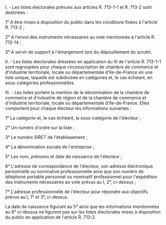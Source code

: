 I. - Les listes électorales prévues aux articles R. 713-1-1 et R. 713-2 sont destinées :

1° A être mises à disposition du public dans les conditions fixées à l'article R. 713-2 ;

2° A l'envoi des instruments nécessaires au vote mentionnés à l'article R. 713-14 ;

3° A servir de support à l'émargement lors du dépouillement du scrutin.

II. - Les listes électorales dressées en application du III de l'article R. 713-1-1 sont regroupées pour chaque circonscription de chambre de commerce et d'industrie territoriale, locale ou départementale d'Ile-de-France en une liste unique, laquelle est subdivisée en catégories et, le cas échéant, en sous-catégories professionnelles.

III. - Les listes portent la mention de la dénomination de la chambre de commerce et d'industrie de région et de la chambre de commerce et d'industrie territoriale, locale ou départementale d'Ile-de-France. Elles comportent pour chaque électeur les informations suivantes :

1° La catégorie et, le cas échéant, la sous-catégorie de l'électeur ;

2° Un numéro d'ordre sur la liste ;

3° Le numéro SIRET de l'établissement ;

4° La dénomination sociale de l'entreprise ;

5° Les nom, prénoms et date de naissance de l'électeur ;

6° L'adresse de correspondance de l'électeur, son adresse électronique personnelle ou nominative professionnelle ainsi que son numéro de téléphone portable personnel ou nominatif professionnel pour l'expédition des instruments nécessaires au vote prévus au I, 2°, ci-dessus ;

7° L'adresse professionnelle de l'électeur pour répondre aux objectifs prévus au I, 1° et 3°, ci-dessus.

La date de naissance figurant au 5° ainsi que les informations mentionnées au 6° ci-dessus ne figurent pas sur les listes électorales mises à disposition du public en application de l'article R. 713-2.
